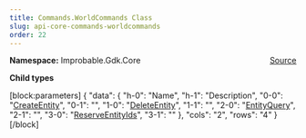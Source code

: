 ```yaml
---
title: Commands.WorldCommands Class
slug: api-core-commands-worldcommands
order: 22
---
```


<p><b>Namespace:</b> Improbable.Gdk.Core<span style="float: right"><a href="https://www.github.com/spatialos/gdk-for-unity/blob/0.3.3/workers/unity/Packages/io.improbable.gdk.core/Commands/WorldCommands/CreateEntity.cs/#L6">Source</a></span></p>





</p>
<p><b>Child types</b></p>


[block:parameters]
{
  "data": {
    "h-0": "Name",
    "h-1": "Description",
    "0-0": "[CreateEntity](doc:api-core-commands-worldcommands-createentity)",
    "0-1": "",
    "1-0": "[DeleteEntity](doc:api-core-commands-worldcommands-deleteentity)",
    "1-1": "",
    "2-0": "[EntityQuery](doc:api-core-commands-worldcommands-entityquery)",
    "2-1": "",
    "3-0": "[ReserveEntityIds](doc:api-core-commands-worldcommands-reserveentityids)",
    "3-1": ""
  },
  "cols": "2",
  "rows": "4"
}
[/block]











